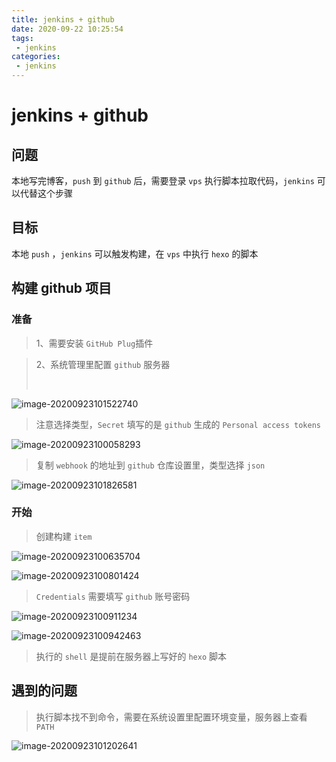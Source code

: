 ```yaml
---
title: jenkins + github
date: 2020-09-22 10:25:54
tags: 
 - jenkins
categories: 
 - jenkins
---
```

# jenkins + github

## 问题

本地写完博客，`push` 到 `github` 后，需要登录 `vps` 执行脚本拉取代码，`jenkins` 可以代替这个步骤

## 目标

本地 `push` ，`jenkins` 可以触发构建，在 `vps` 中执行 `hexo` 的脚本

## 构建 github 项目

### 准备

> 1、需要安装 `GitHub Plug`插件

> 2、系统管理里配置 `github` 服务器
>
> ​	

![image-20200923101522740](https://wei-picgo.oss-cn-beijing.aliyuncs.com/img/20200923102149.png)



> 注意选择类型，`Secret` 填写的是 `github` 生成的 `Personal access tokens`

![image-20200923100058293](https://wei-picgo.oss-cn-beijing.aliyuncs.com/img/20200923102157.png)

> 复制 `webhook` 的地址到 `github` 仓库设置里，类型选择 `json`

![image-20200923101826581](https://wei-picgo.oss-cn-beijing.aliyuncs.com/img/20200923102200.png)

### 开始

> 创建构建 `item`

![image-20200923100635704](https://wei-picgo.oss-cn-beijing.aliyuncs.com/img/20200923102204.png)

![image-20200923100801424](https://wei-picgo.oss-cn-beijing.aliyuncs.com/img/20200923102207.png)

> `Credentials` 需要填写 `github` 账号密码

![image-20200923100911234](https://wei-picgo.oss-cn-beijing.aliyuncs.com/img/20200923102213.png)

![image-20200923100942463](https://wei-picgo.oss-cn-beijing.aliyuncs.com/img/20200923102216.png)

> 执行的 `shell` 是提前在服务器上写好的 `hexo` 脚本

## 遇到的问题

> 执行脚本找不到命令，需要在系统设置里配置环境变量，服务器上查看 `PATH`

![image-20200923101202641](https://wei-picgo.oss-cn-beijing.aliyuncs.com/img/20200923102225.png)

